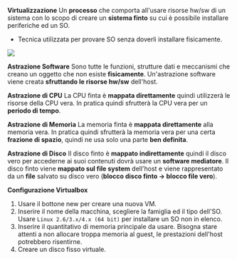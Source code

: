 **Virtualizzazione**
Un **processo** che comporta all'usare risorse hw/sw di un sistema con lo scopo di creare un **sistema finto** su cui è possibile installare periferiche ed un SO.
- Tecnica utilizzata per provare SO senza doverli installare fisicamente.

![](Virtualizzazione.png)

**Astrazione Software**
Sono tutte le funzioni, strutture dati e meccanismi che creano un oggetto che non esiste **fisicamente**. Un'astrazione software viene creata **sfruttando le risorse hw/sw** dell'host.

**Astrazione di CPU**
La CPU finta è **mappata direttamente** quindi utilizzerà le risorse della CPU vera. In pratica quindi sfrutterà la CPU vera per un **periodo di tempo**.

**Astrazione di Memoria**
La memoria finta è **mappata direttamente** alla memoria vera. In pratica quindi sfrutterà la memoria vera per una certa **frazione di spazio**, quindi ne usa solo una parte **ben definita**.

**Astrazione di Disco**
II disco finto è **mappato indirettamente** quindi il disco vero per accederne ai suoi contenuti dovrà usare un **software mediatore**. Il disco finto viene **mappato sul file system** dell'host e viene rappresentato da un **file** salvato su disco vero (**blocco disco finto -> blocco file vero**).

**Configurazione Virtualbox**
1) Usare il bottone new per creare una nuova VM.
2) Inserire il nome della macchina, scegliere la famiglia ed il tipo dell'SO. Usare `Linux 2.6/3.x/4.x (64 bit)` per installare un SO non in elenco.
3) Inserire il quantitativo di memoria principale da usare. Bisogna stare attenti a non allocare troppa memoria al guest, le prestazioni dell'host potrebbero risentirne.
4) Creare un disco fisso virtuale.